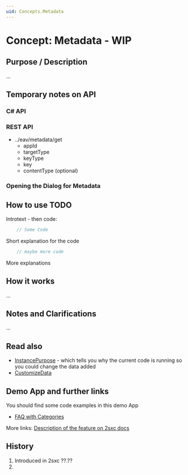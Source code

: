 ```yaml
---
uid: Concepts.Metadata
---
```

# Concept: Metadata - WIP

## Purpose / Description
...


## Temporary notes on API

### C# API

### REST API

* ../eav/metadata/get
  * appId
  * targetType
  * keyType
  * key
  * contentType (optional)

### Opening the Dialog for Metadata



## How to use TODO

Introtext - then code:

```c#
    // Some Code

```
Short explanation for the code

```javascript
    // maybe more code

```
More explanations 

## How it works
[//]: # "Some explanations on the functionality"
...

## Notes and Clarifications
[//]: # "just add your special cases etc. here"
...

## Read also

* [InstancePurpose](xref:HowTo.DynamicCode.Purpose) - which tells you why the current code is running so you could change the data added
* [CustomizeData](xref:HowTo.DynamicCode.CustomizeData)

## Demo App and further links

You should find some code examples in this demo App
* [FAQ with Categories](http://2sxc.org/en/apps/app/faq-with-categories-and-6-views)

More links: [Description of the feature on 2sxc docs](http://2sxc.org/en/Docs-Manuals/Feature/feature/2683)

## History

1. Introduced in 2sxc ??.??
2. 

